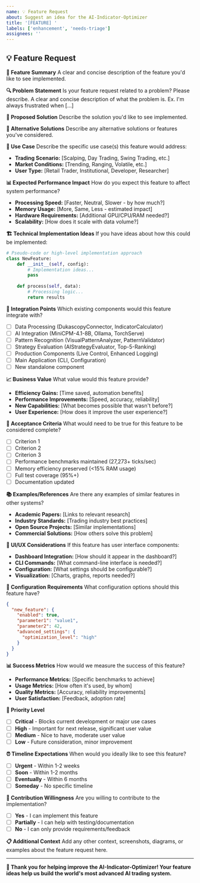 ```yaml
---
name: 💡 Feature Request
about: Suggest an idea for the AI-Indicator-Optimizer
title: '[FEATURE] '
labels: ['enhancement', 'needs-triage']
assignees: ''
---
```


## 💡 Feature Request

**🎯 Feature Summary**
A clear and concise description of the feature you'd like to see implemented.

**🔍 Problem Statement**
Is your feature request related to a problem? Please describe.
A clear and concise description of what the problem is. Ex. I'm always frustrated when [...]

**💭 Proposed Solution**
Describe the solution you'd like to see implemented.

**🔄 Alternative Solutions**
Describe any alternative solutions or features you've considered.

**🎯 Use Case**
Describe the specific use case(s) this feature would address:
- **Trading Scenario:** [Scalping, Day Trading, Swing Trading, etc.]
- **Market Conditions:** [Trending, Ranging, Volatile, etc.]
- **User Type:** [Retail Trader, Institutional, Developer, Researcher]

**📊 Expected Performance Impact**
How do you expect this feature to affect system performance?
- **Processing Speed:** [Faster, Neutral, Slower - by how much?]
- **Memory Usage:** [More, Same, Less - estimated impact]
- **Hardware Requirements:** [Additional GPU/CPU/RAM needed?]
- **Scalability:** [How does it scale with data volume?]

**🏗️ Technical Implementation Ideas**
If you have ideas about how this could be implemented:

```python
# Pseudo-code or high-level implementation approach
class NewFeature:
    def __init__(self, config):
        # Implementation ideas...
        pass
    
    def process(self, data):
        # Processing logic...
        return results
```

**🔗 Integration Points**
Which existing components would this feature integrate with?
- [ ] Data Processing (DukascopyConnector, IndicatorCalculator)
- [ ] AI Integration (MiniCPM-4.1-8B, Ollama, TorchServe)
- [ ] Pattern Recognition (VisualPatternAnalyzer, PatternValidator)
- [ ] Strategy Evaluation (AIStrategyEvaluator, Top-5-Ranking)
- [ ] Production Components (Live Control, Enhanced Logging)
- [ ] Main Application (CLI, Configuration)
- [ ] New standalone component

**📈 Business Value**
What value would this feature provide?
- **Efficiency Gains:** [Time saved, automation benefits]
- **Performance Improvements:** [Speed, accuracy, reliability]
- **New Capabilities:** [What becomes possible that wasn't before?]
- **User Experience:** [How does it improve the user experience?]

**🧪 Acceptance Criteria**
What would need to be true for this feature to be considered complete?
- [ ] Criterion 1
- [ ] Criterion 2
- [ ] Criterion 3
- [ ] Performance benchmarks maintained (27,273+ ticks/sec)
- [ ] Memory efficiency preserved (<15% RAM usage)
- [ ] Full test coverage (95%+)
- [ ] Documentation updated

**📚 Examples/References**
Are there any examples of similar features in other systems?
- **Academic Papers:** [Links to relevant research]
- **Industry Standards:** [Trading industry best practices]
- **Open Source Projects:** [Similar implementations]
- **Commercial Solutions:** [How others solve this problem]

**🎨 UI/UX Considerations**
If this feature has user interface components:
- **Dashboard Integration:** [How should it appear in the dashboard?]
- **CLI Commands:** [What command-line interface is needed?]
- **Configuration:** [What settings should be configurable?]
- **Visualization:** [Charts, graphs, reports needed?]

**🔧 Configuration Requirements**
What configuration options should this feature have?

```json
{
  "new_feature": {
    "enabled": true,
    "parameter1": "value1",
    "parameter2": 42,
    "advanced_settings": {
      "optimization_level": "high"
    }
  }
}
```

**📊 Success Metrics**
How would we measure the success of this feature?
- **Performance Metrics:** [Specific benchmarks to achieve]
- **Usage Metrics:** [How often it's used, by whom]
- **Quality Metrics:** [Accuracy, reliability improvements]
- **User Satisfaction:** [Feedback, adoption rate]

**🚨 Priority Level**
- [ ] **Critical** - Blocks current development or major use cases
- [ ] **High** - Important for next release, significant user value
- [ ] **Medium** - Nice to have, moderate user value
- [ ] **Low** - Future consideration, minor improvement

**⏰ Timeline Expectations**
When would you ideally like to see this feature?
- [ ] **Urgent** - Within 1-2 weeks
- [ ] **Soon** - Within 1-2 months
- [ ] **Eventually** - Within 6 months
- [ ] **Someday** - No specific timeline

**🤝 Contribution Willingness**
Are you willing to contribute to the implementation?
- [ ] **Yes** - I can implement this feature
- [ ] **Partially** - I can help with testing/documentation
- [ ] **No** - I can only provide requirements/feedback

**📋 Additional Context**
Add any other context, screenshots, diagrams, or examples about the feature request here.

---

**🎯 Thank you for helping improve the AI-Indicator-Optimizer! Your feature ideas help us build the world's most advanced AI trading system.**